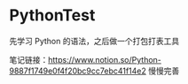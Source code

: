 # PythonTest
先学习 Python 的语法，之后做一个打包打表工具

笔记链接：https://www.notion.so/Python-9887f1749e0f4f20bc9cc7ebc41f14e2
慢慢完善
